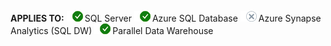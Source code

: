 <Token>**APPLIES TO:** ![Yes](media/yes.png)SQL Server ![Yes](media/yes.png)Azure SQL Database ![No](media/no.png)Azure Synapse Analytics (SQL DW) ![Yes](media/yes.png)Parallel Data Warehouse </Token>
